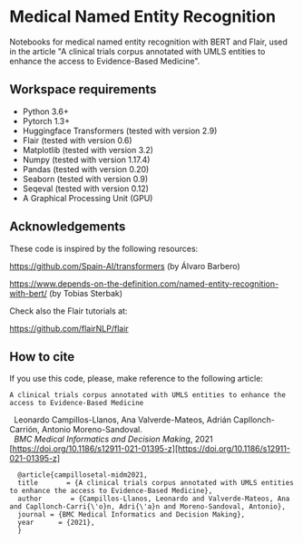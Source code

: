 # Medical Named Entity Recognition
Notebooks for medical named entity recognition with BERT and Flair, used in the article "A clinical trials corpus annotated with UMLS entities to enhance the access to Evidence-Based Medicine".

## Workspace requirements
- Python 3.6+
- Pytorch 1.3+
- Huggingface Transformers (tested with version 2.9)
- Flair (tested with version 0.6)
- Matplotlib (tested with version 3.2)
- Numpy (tested with version 1.17.4)
- Pandas (tested with version 0.20)
- Seaborn (tested with version 0.9)
- Seqeval (tested with version 0.12)
- A Graphical Processing Unit (GPU)

## Acknowledgements
These code is inspired by the following resources:

<https://github.com/Spain-AI/transformers> (by Álvaro Barbero)

<https://www.depends-on-the-definition.com/named-entity-recognition-with-bert/> (by Tobias Sterbak)

Check also the Flair tutorials at:

<https://github.com/flairNLP/flair>

## How to cite

If you use this code, please, make reference to the following article:

    A clinical trials corpus annotated with UMLS entities to enhance the access to Evidence-Based Medicine
    Leonardo Campillos-Llanos, Ana Valverde-Mateos, Adrián Capllonch-Carrión, Antonio Moreno-Sandoval.   
    *BMC Medical Informatics and Decision Making*, 2021
    [https://doi.org/10.1186/s12911-021-01395-z][https://doi.org/10.1186/s12911-021-01395-z]

```
  @article{campillosetal-midm2021,   
  title       = {A clinical trials corpus annotated with UMLS entities to enhance the access to Evidence-Based Medicine},  
  author       = {Campillos-Llanos, Leonardo and Valverde-Mateos, Ana and Capllonch-Carri{\'o}n, Adri{\'a}n and Moreno-Sandoval, Antonio},   
  journal = {BMC Medical Informatics and Decision Making},
  year      = {2021},
  }
```
